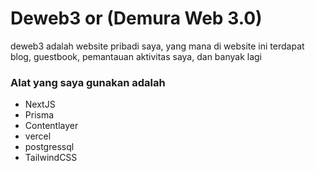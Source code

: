 # Deweb3 or (Demura Web 3.0)
deweb3 adalah website pribadi saya, yang mana di website ini terdapat blog, guestbook, pemantauan aktivitas saya, dan banyak lagi

### Alat yang saya gunakan adalah
- NextJS
- Prisma
- Contentlayer
- vercel
- postgressql
- TailwindCSS
